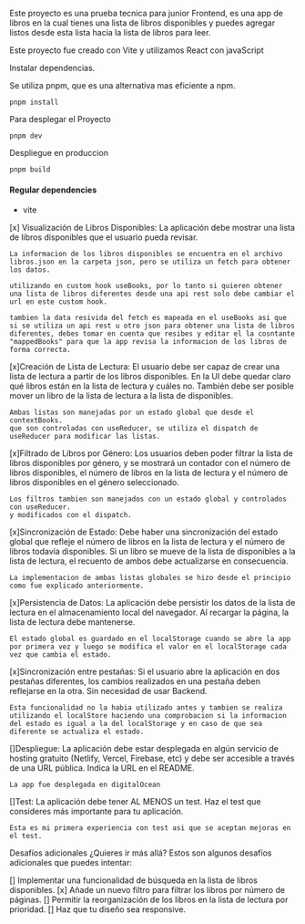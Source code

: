 Este proyecto es una prueba tecnica para junior Frontend, es una app de libros en la cual tienes una lista de libros disponibles y puedes agregar listos desde esta lista hacia la lista de libros para leer. 

Este proyecto fue creado con Vite y utilizamos React con javaScript

Instalar dependencias.

Se utiliza pnpm, que es una alternativa mas eficiente a npm.

```
pnpm install

```
Para desplegar el Proyecto

```
pnpm dev

```

Despliegue en produccion
```
pnpm build

```


#### Regular dependencies

- vite

[x] Visualización de Libros Disponibles: La aplicación debe mostrar una lista de libros disponibles que el usuario pueda revisar.

```
La informacion de los libros disponibles se encuentra en el archivo libros.json en la carpeta json, pero se utiliza un fetch para obtener los datos.

utilizando en custom hook useBooks, por lo tanto si quieren obtener una lista de libros diferentes desde una api rest solo debe cambiar el url en este custom hook. 

tambien la data resivida del fetch es mapeada en el useBooks asi que si se utiliza un api rest u otro json para obtener una lista de libros diferentes, debes tomar en cuenta que resibes y editar el la cosntante "mappedBooks" para que la app revisa la informacion de los libros de forma correcta.

```


[x]Creación de Lista de Lectura: El usuario debe ser capaz de crear una lista de lectura a partir de los libros disponibles. En la UI debe quedar claro qué libros están en la lista de lectura y cuáles no. También debe ser posible mover un libro de la lista de lectura a la lista de disponibles.

```
Ambas listas son manejadas por un estado global que desde el contextBooks.
que son controladas con useReducer, se utiliza el dispatch de useReducer para modificar las listas.

```

[x]Filtrado de Libros por Género: Los usuarios deben poder filtrar la lista de libros disponibles por género, y se mostrará un contador con el número de libros disponibles, el número de libros en la lista de lectura y el número de libros disponibles en el género seleccionado.

```
Los filtros tambien son manejados con un estado global y controlados con useReducer.
y modificados con el dispatch.
```

[x]Sincronización de Estado: Debe haber una sincronización del estado global que refleje el número de libros en la lista de lectura y el número de libros todavía disponibles. Si un libro se mueve de la lista de disponibles a la lista de lectura, el recuento de ambos debe actualizarse en consecuencia.

```
La implementacion de ambas listas globales se hizo desde el principio como fue explicado anteriormente. 
```

[x]Persistencia de Datos: La aplicación debe persistir los datos de la lista de lectura en el almacenamiento local del navegador. Al recargar la página, la lista de lectura debe mantenerse.

```
El estado global es guardado en el localStorage cuando se abre la app por primera vez y luego se modifica el valor en el localStorage cada vez que cambia el estado.
```

[x]Sincronización entre pestañas: Si el usuario abre la aplicación en dos pestañas diferentes, los cambios realizados en una pestaña deben reflejarse en la otra. Sin necesidad de usar Backend.

```
Esta funcionalidad no la habia utilizado antes y tambien se realiza utilizando el localStore haciendo una comprobacion si la informacion del estado es igual a la del localStorage y en caso de que sea diferente se actualiza el estado.
```

[]Despliegue: La aplicación debe estar desplegada en algún servicio de hosting gratuito (Netlify, Vercel, Firebase, etc) y debe ser accesible a través de una URL pública. Indica la URL en el README.

```
La app fue desplegada en digitalOcean

```
[]Test: La aplicación debe tener AL MENOS un test. Haz el test que consideres más importante para tu aplicación.

```
Esta es mi primera experiencia con test asi que se aceptan mejoras en el test. 

```

Desafíos adicionales
¿Quieres ir más allá? Estos son algunos desafíos adicionales que puedes intentar:

[] Implementar una funcionalidad de búsqueda en la lista de libros disponibles.
[x] Añade un nuevo filtro para filtrar los libros por número de páginas.
[] Permitir la reorganización de los libros en la lista de lectura por prioridad.
[] Haz que tu diseño sea responsive.